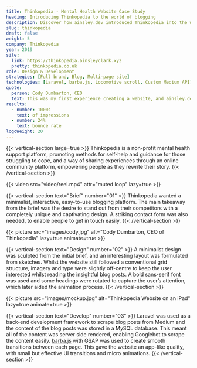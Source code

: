 ```yaml
---
title: Thinkopedia - Mental Health Website Case Study
heading: Introducing Thinkopedia to the world of blogging
description: Discover how ainsley.dev introduced Thinkopedia into the world of blogging by creating a minimalist, interactive, easy-to-use blogging platform.
slug: thinkopedia
draft: false
weight: 5
company: Thinkopedia
year: 2019
site:
  link: https://thinkopedia.ainsleyclark.xyz
  pretty: thinkopedia.co.uk
role: Design & Development
strategies: [Full brand, Blog, Multi-page site]
technologies: [Laravel, barba.js, Locomotive scroll, Custom Medium API]
quote:
  person: Cody Dumbarton, CEO
  text: This was my first experience creating a website, and ainsley.dev really helped me every step of the way. The level of detail they delivered on was incredible. The end result was 10 times better than I could have ever imagined. Highly recommend, will be in contact again! Thank you!
results:
  - number: 1000s
    text: of impressions
  - number: 24%
    text: bounce rate
logoWeight: 20
---
```


<!-- Intro -->
{{< vertical-section large=true >}}
Thinkopedia is a non-profit mental health support platform, promoting methods for self-help and guidance for those
struggling to cope, and a way of sharing experiences through an online community platform, empowering people as they
rewrite their story.
{{< /vertical-section >}}

<!-- Reel -->
{{< video src="video/reel.mp4" attr="muted loop" lazy=true >}}

<!-- Brief -->
{{< vertical-section text="Brief" number="01" >}}
Thinkopedia wanted a minimalist, interactive, easy-to-use blogging platform. The main takeaway from the brief was the
desire to stand out from their competitors with a completely unique and captivating design. A striking contact form was
also needed, to enable people to get in touch easily.
{{< /vertical-section >}}

<!-- Video -->
{{< picture src="images/cody.jpg" alt="Cody Dumbarton, CEO of Thinkopedia" lazy=true animate=true >}}

<!-- Design -->
{{< vertical-section text="Design" number="02" >}}
A minimalist design was sculpted from the initial brief, and an interesting layout was formulated from sketches. Whilst
the website still followed a conventional grid structure, imagery and type were slightly off-centre to keep the user
interested whilst reading the insightful blog posts. A bold sans-serif font was used and some headings were rotated to
capture the user’s attention, which later aided the animation process.
{{< /vertical-section >}}

<!-- Mockup -->
{{< picture src="images/mockup.jpg" alt="Thinkopedia Website on an iPad" lazy=true animate=true >}}

<!-- Development -->
{{< vertical-section text="Develop" number="03" >}}
Laravel was used as a back-end development framework to scrape blog posts from Medium and the content of the blog posts
was stored in a MySQL database. This meant all of the content was server side rendered, enabling Googlebot to scrape the
content easily. [barba.js](https://barba.js.org/) with GSAP was used to create smooth transitions between each page.
This gave the website an app-like quality, with small but effective UI transitions and micro animations.
{{< /vertical-section >}}
